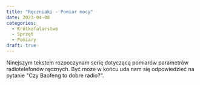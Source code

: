 ```yaml
---
title: "Ręczniaki - Pomiar mocy"
date: 2023-04-08
categories:
  - Krótkofalarstwo
  - Sprzęt
  - Pomiary
draft: true
---
```

Ninejszym tekstem rozpoczynam serię dotyczącą pomiarów parametrów radiotelefonów ręcznych. Być moze w końcu uda nam się odpowiedzieć na pytanie "Czy Baofeng to dobre radio?".
